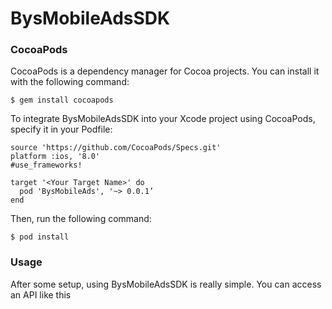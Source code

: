 
# BysMobileAdsSDK
<h3>CocoaPods</h3>

CocoaPods is a dependency manager for Cocoa projects. You can install it with the following command:

```
$ gem install cocoapods
```
To integrate BysMobileAdsSDK into your Xcode project using CocoaPods, specify it in your Podfile:
```
source 'https://github.com/CocoaPods/Specs.git'
platform :ios, '8.0'
#use_frameworks!

target '<Your Target Name>' do
  pod 'BysMobileAds', '~> 0.0.1’
end
```
Then, run the following command:
```
$ pod install
```
<h3>Usage</h3>
After some setup, using BysMobileAdsSDK is really simple. You can access an API like this

```









